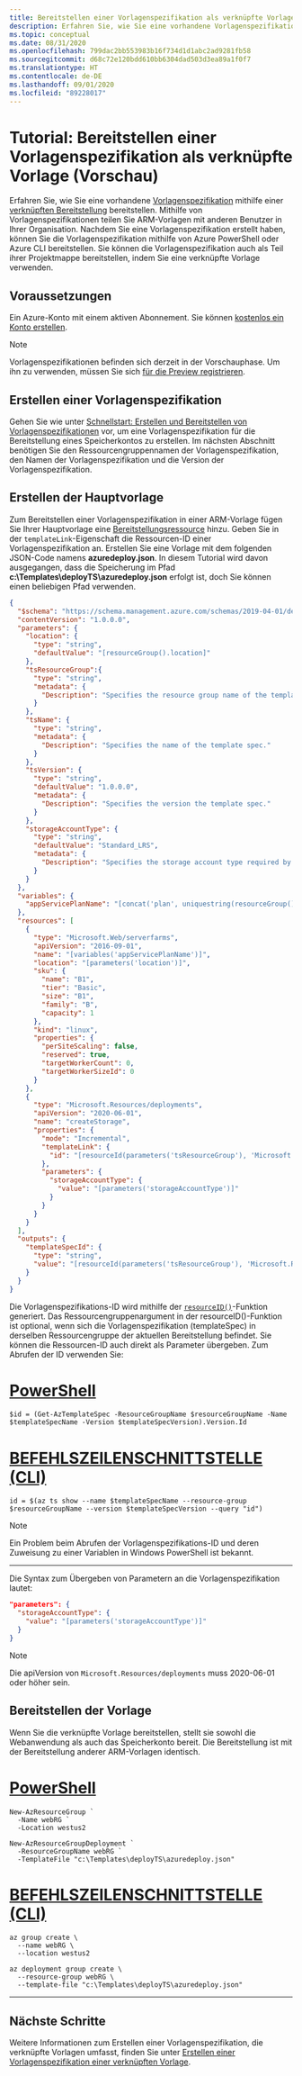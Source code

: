 ```yaml
---
title: Bereitstellen einer Vorlagenspezifikation als verknüpfte Vorlage
description: Erfahren Sie, wie Sie eine vorhandene Vorlagenspezifikation in einer verknüpften Bereitstellung bereitstellen.
ms.topic: conceptual
ms.date: 08/31/2020
ms.openlocfilehash: 799dac2bb553983b16f734d1d1abc2ad9281fb58
ms.sourcegitcommit: d68c72e120bdd610bb6304dad503d3ea89a1f0f7
ms.translationtype: HT
ms.contentlocale: de-DE
ms.lasthandoff: 09/01/2020
ms.locfileid: "89228017"
---
```

# <a name="tutorial-deploy-a-template-spec-as-a-linked-template-preview"></a>Tutorial: Bereitstellen einer Vorlagenspezifikation als verknüpfte Vorlage (Vorschau)

Erfahren Sie, wie Sie eine vorhandene [Vorlagenspezifikation](template-specs.md) mithilfe einer [verknüpften Bereitstellung](linked-templates.md#linked-template) bereitstellen. Mithilfe von Vorlagenspezifikationen teilen Sie ARM-Vorlagen mit anderen Benutzer in Ihrer Organisation. Nachdem Sie eine Vorlagenspezifikation erstellt haben, können Sie die Vorlagenspezifikation mithilfe von Azure PowerShell oder Azure CLI bereitstellen. Sie können die Vorlagenspezifikation auch als Teil ihrer Projektmappe bereitstellen, indem Sie eine verknüpfte Vorlage verwenden.

## <a name="prerequisites"></a>Voraussetzungen

Ein Azure-Konto mit einem aktiven Abonnement. Sie können [kostenlos ein Konto erstellen](https://azure.microsoft.com/free/?WT.mc_id=A261C142F).

> [!NOTE]
> Vorlagenspezifikationen befinden sich derzeit in der Vorschauphase. Um ihn zu verwenden, müssen Sie sich [für die Preview registrieren](https://aka.ms/templateSpecOnboarding).

## <a name="create-a-template-spec"></a>Erstellen einer Vorlagenspezifikation

Gehen Sie wie unter [Schnellstart: Erstellen und Bereitstellen von Vorlagenspezifikationen](quickstart-create-template-specs.md) vor, um eine Vorlagenspezifikation für die Bereitstellung eines Speicherkontos zu erstellen. Im nächsten Abschnitt benötigen Sie den Ressourcengruppennamen der Vorlagenspezifikation, den Namen der Vorlagenspezifikation und die Version der Vorlagenspezifikation.

## <a name="create-the-main-template"></a>Erstellen der Hauptvorlage

Zum Bereitstellen einer Vorlagenspezifikation in einer ARM-Vorlage fügen Sie Ihrer Hauptvorlage eine [Bereitstellungsressource](/azure/templates/microsoft.resources/deployments) hinzu. Geben Sie in der `templateLink`-Eigenschaft die Ressourcen-ID einer Vorlagenspezifikation an. Erstellen Sie eine Vorlage mit dem folgenden JSON-Code namens **azuredeploy.json**. In diesem Tutorial wird davon ausgegangen, dass die Speicherung im Pfad **c:\Templates\deployTS\azuredeploy.json** erfolgt ist, doch Sie können einen beliebigen Pfad verwenden.

```json
{
  "$schema": "https://schema.management.azure.com/schemas/2019-04-01/deploymentTemplate.json#",
  "contentVersion": "1.0.0.0",
  "parameters": {
    "location": {
      "type": "string",
      "defaultValue": "[resourceGroup().location]"
    },
    "tsResourceGroup":{
      "type": "string",
      "metadata": {
        "Description": "Specifies the resource group name of the template spec."
      }
    },
    "tsName": {
      "type": "string",
      "metadata": {
        "Description": "Specifies the name of the template spec."
      }
    },
    "tsVersion": {
      "type": "string",
      "defaultValue": "1.0.0.0",
      "metadata": {
        "Description": "Specifies the version the template spec."
      }
    },
    "storageAccountType": {
      "type": "string",
      "defaultValue": "Standard_LRS",
      "metadata": {
        "Description": "Specifies the storage account type required by the template spec."
      }
    }
  },
  "variables": {
    "appServicePlanName": "[concat('plan', uniquestring(resourceGroup().id))]"
  },
  "resources": [
    {
      "type": "Microsoft.Web/serverfarms",
      "apiVersion": "2016-09-01",
      "name": "[variables('appServicePlanName')]",
      "location": "[parameters('location')]",
      "sku": {
        "name": "B1",
        "tier": "Basic",
        "size": "B1",
        "family": "B",
        "capacity": 1
      },
      "kind": "linux",
      "properties": {
        "perSiteScaling": false,
        "reserved": true,
        "targetWorkerCount": 0,
        "targetWorkerSizeId": 0
      }
    },
    {
      "type": "Microsoft.Resources/deployments",
      "apiVersion": "2020-06-01",
      "name": "createStorage",
      "properties": {
        "mode": "Incremental",
        "templateLink": {
          "id": "[resourceId(parameters('tsResourceGroup'), 'Microsoft.Resources/templateSpecs/versions', parameters('tsName'), parameters('tsVersion'))]"
        },
        "parameters": {
          "storageAccountType": {
            "value": "[parameters('storageAccountType')]"
          }
        }
      }
    }
  ],
  "outputs": {
    "templateSpecId": {
      "type": "string",
      "value": "[resourceId(parameters('tsResourceGroup'), 'Microsoft.Resources/templateSpecs/versions', parameters('tsName'), parameters('tsVersion'))]"
    }
  }
}
```

Die Vorlagenspezifikations-ID wird mithilfe der [`resourceID()`](template-functions-resource.md#resourceid)-Funktion generiert. Das Ressourcengruppenargument in der resourceID()-Funktion ist optional, wenn sich die Vorlagenspezifikation (templateSpec) in derselben Ressourcengruppe der aktuellen Bereitstellung befindet.  Sie können die Ressourcen-ID auch direkt als Parameter übergeben. Zum Abrufen der ID verwenden Sie:

# <a name="powershell"></a>[PowerShell](#tab/azure-powershell)

```azurepowershell-interactive
$id = (Get-AzTemplateSpec -ResourceGroupName $resourceGroupName -Name $templateSpecName -Version $templateSpecVersion).Version.Id
```

# <a name="cli"></a>[BEFEHLSZEILENSCHNITTSTELLE (CLI)](#tab/azure-cli)

```azurecli-interactive
id = $(az ts show --name $templateSpecName --resource-group $resourceGroupName --version $templateSpecVersion --query "id")
```

> [!NOTE]
> Ein Problem beim Abrufen der Vorlagenspezifikations-ID und deren Zuweisung zu einer Variablen in Windows PowerShell ist bekannt.

---

Die Syntax zum Übergeben von Parametern an die Vorlagenspezifikation lautet:

```json
"parameters": {
  "storageAccountType": {
    "value": "[parameters('storageAccountType')]"
  }
}
```

> [!NOTE]
> Die apiVersion von `Microsoft.Resources/deployments` muss 2020-06-01 oder höher sein.

## <a name="deploy-the-template"></a>Bereitstellen der Vorlage

Wenn Sie die verknüpfte Vorlage bereitstellen, stellt sie sowohl die Webanwendung als auch das Speicherkonto bereit. Die Bereitstellung ist mit der Bereitstellung anderer ARM-Vorlagen identisch.

# <a name="powershell"></a>[PowerShell](#tab/azure-powershell)

```azurepowershell
New-AzResourceGroup `
  -Name webRG `
  -Location westus2

New-AzResourceGroupDeployment `
  -ResourceGroupName webRG `
  -TemplateFile "c:\Templates\deployTS\azuredeploy.json"
```

# <a name="cli"></a>[BEFEHLSZEILENSCHNITTSTELLE (CLI)](#tab/azure-cli)

```azurecli
az group create \
  --name webRG \
  --location westus2

az deployment group create \
  --resource-group webRG \
  --template-file "c:\Templates\deployTS\azuredeploy.json"

```

---

## <a name="next-steps"></a>Nächste Schritte

Weitere Informationen zum Erstellen einer Vorlagenspezifikation, die verknüpfte Vorlagen umfasst, finden Sie unter [Erstellen einer Vorlagenspezifikation einer verknüpften Vorlage](template-specs-create-linked.md).
